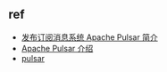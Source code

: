 

## ref
+ [发布订阅消息系统 Apache Pulsar 简介](https://www.infoq.cn/article/2017/11/Apache-Pulsar-brief-introduction)
+ [Apache Pulsar 介绍](https://zhuanlan.zhihu.com/p/91750897)
+ [pulsar](http://pulsar.apache.org/docs/zh-CN/next/concepts-architecture-overview/)